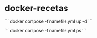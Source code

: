 # docker-recetas


´´´
docker compose -f namefile.yml up -d
´´´

´´´
docker compose -f namefile.yml ps
´´´